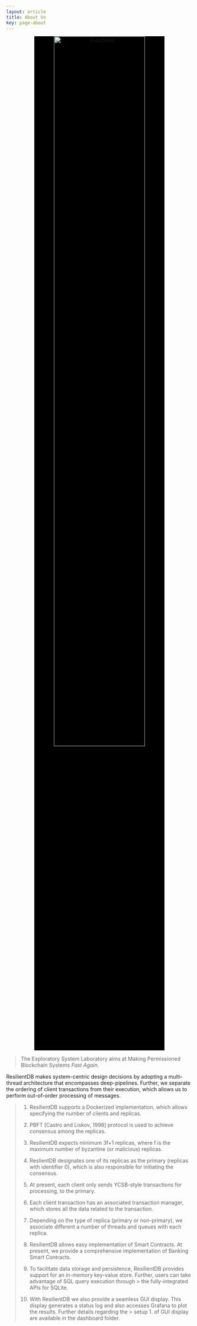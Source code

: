 ```yaml
---
layout: article
title: About Us
key: page-about
---
```



<p style="text-align:center;">
    <img src="{{ site.baseurl }}/assets/expolab-icon.png" width="70%" height="70%" alt="Functions" style="background-color:#000;"/>
    <br>
</p>

> The Exploratory System Laboratory aims at Making Permissioned Blockchain Systems *Fast Again*.

ResilientDB makes system-centric design decisions by adopting a multi-thread architecture that encompasses deep-pipelines. Further, we separate the ordering of client transactions from their execution, which allows us to perform out-of-order processing of messages.

>
> 1. ResilientDB supports a Dockerized implementation, which allows specifying the number of clients and replicas.
> 
> 2. PBFT [Castro and Liskov, 1998] protocol is used to achieve consensus among the replicas.
> 
> 3. ResilientDB expects minimum 3f+1 replicas, where f is the maximum number of byzantine (or malicious) replicas.
> 
> 4. ReslientDB designates one of its replicas as the primary (replicas with identifier 0), which is also responsible for initiating the consensus.
> 
> 5. At present, each client only sends YCSB-style transactions for processing, to the primary.
> 
> 6. Each client transaction has an associated transaction manager, which stores all the data related to the transaction.
> 
> 7. Depending on the type of replica (primary or non-primary), we associate different a number of threads and queues with each replica.
> 
> 8. ResilientDB allows easy implementation of Smart Contracts. At present, we provide a comprehensive implementation of Banking Smart Contracts.
> 
> 9. To facilitate data storage and persistence, ResilientDB provides support for an in-memory key-value store. Further, users can take advantage of SQL query execution through > the fully-integrated APIs for SQLite.
> 
> 10. With ResilientDB we also provide a seamless GUI display. This display generates a status log and also accesses Grafana to plot the results. Further details regarding the > setup 1. of GUI display are available in the dashboard folder.